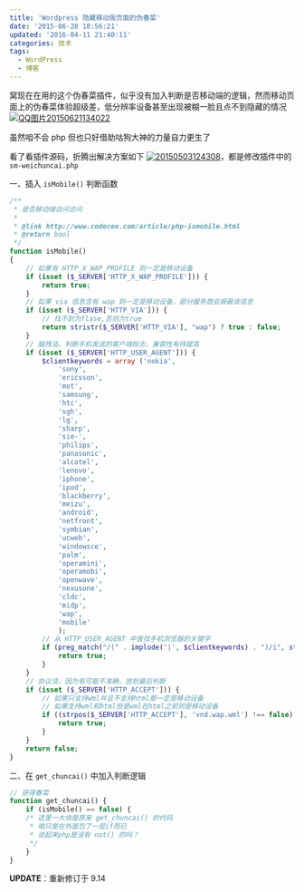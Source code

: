 ```yaml
---
title: 'Wordpress 隐藏移动版页面的伪春菜'
date: '2015-06-28 18:56:21'
updated: '2016-04-11 21:40:11'
categories: 技术
tags:
  - WordPress
  - 博客
---
```



窝现在在用的这个伪春菜插件，似乎没有加入判断是否移动端的逻辑，然而移动页面上的伪春菜体验超级差，低分辨率设备甚至出现被糊一脸且点不到隐藏的情况 [![QQ图片20150621134022](https://img.blessing.studio/images/2015/06/2015-06-21_05-40-30.gif)](https://img.blessing.studio/images/2015/06/2015-06-21_05-40-30.gif)

虽然咱不会 php 但也只好借助咕狗大神的力量自力更生了

看了看插件源码，折腾出解决方案如下 [![20150503124308](https://img.blessing.studio/images/2015/05/20150503124308.jpg)](https://img.blessing.studio/images/2015/05/20150503124308.jpg)，都是修改插件中的 `sm-weichuncai.php`

一、插入 `isMobile()` 判断函数

```php
/**
 * 是否移动端访问访问
 *
 * @link http://www.codeceo.com/article/php-ismobile.html
 * @return bool
 */
function isMobile()
{ 
    // 如果有 HTTP_X_WAP_PROFILE 则一定是移动设备
    if (isset ($_SERVER['HTTP_X_WAP_PROFILE'])) {
        return true;
    } 
    // 如果 via 信息含有 wap 则一定是移动设备，部分服务商会屏蔽该信息
    if (isset ($_SERVER['HTTP_VIA'])) { 
        // 找不到为flase,否则为true
        return stristr($_SERVER['HTTP_VIA'], "wap") ? true : false;
    } 
    // 脑残法，判断手机发送的客户端标志，兼容性有待提高
    if (isset ($_SERVER['HTTP_USER_AGENT'])) {
        $clientkeywords = array ('nokia',
            'sony',
            'ericsson',
            'mot',
            'samsung',
            'htc',
            'sgh',
            'lg',
            'sharp',
            'sie-',
            'philips',
            'panasonic',
            'alcatel',
            'lenovo',
            'iphone',
            'ipod',
            'blackberry',
            'meizu',
            'android',
            'netfront',
            'symbian',
            'ucweb',
            'windowsce',
            'palm',
            'operamini',
            'operamobi',
            'openwave',
            'nexusone',
            'cldc',
            'midp',
            'wap',
            'mobile'
            ); 
        // 从 HTTP_USER_AGENT 中查找手机浏览器的关键字
        if (preg_match("/(" . implode('|', $clientkeywords) . ")/i", strtolower($_SERVER['HTTP_USER_AGENT']))) {
            return true;
        } 
    } 
    // 协议法，因为有可能不准确，放到最后判断
    if (isset ($_SERVER['HTTP_ACCEPT'])) { 
        // 如果只支持wml并且不支持html那一定是移动设备
        // 如果支持wml和html但是wml在html之前则是移动设备
        if ((strpos($_SERVER['HTTP_ACCEPT'], 'vnd.wap.wml') !== false) && (strpos($_SERVER['HTTP_ACCEPT'], 'text/html') === false || (strpos($_SERVER['HTTP_ACCEPT'], 'vnd.wap.wml') < strpos($_SERVER['HTTP_ACCEPT'], 'text/html')))) {
            return true;
        } 
    } 
    return false;
}
```

二、在 `get_chuncai()` 中加入判断逻辑

```php
// 获得春菜 
function get_chuncai() { 
    if (isMobile() == false) { 
    /* 这里一大块是原来 get_chuncai() 的代码 
     * 咱只是在外面包了一层if而已 
     * 说起来php是没有 not() 的吗？ 
     */
    } 
}
```

**UPDATE**：重新修订于 9.14



